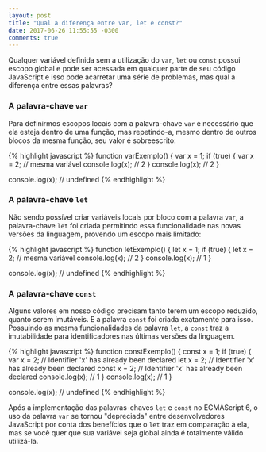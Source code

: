 ```yaml
---
layout: post
title: "Qual a diferença entre var, let e const?"
date: 2017-06-26 11:55:55 -0300
comments: true
---
```


Qualquer variável definida sem a utilização do `var`, `let` ou `const` possui escopo global e pode ser acessada em qualquer parte de seu código JavaScript e isso pode acarretar uma série de problemas, mas qual a diferença entre essas palavras?

### A palavra-chave `var`
Para definirmos escopos locais com a palavra-chave `var` é necessário que ela esteja dentro de uma função, mas repetindo-a, mesmo dentro de outros blocos da mesma função, seu valor é sobreescrito:

{% highlight javascript %}
function varExemplo() {
  var x = 1;
  if (true) {
    var x = 2; // mesma variável
    console.log(x); // 2
  }
  console.log(x); // 2
}

console.log(x); // undefined
{% endhighlight %}

### A palavra-chave `let`
Não sendo possível criar variáveis locais por bloco com a palavra `var`, a palavra-chave `let` foi criada permitindo essa funcionalidade nas novas versões da linguagem, provendo um escopo mais limitado:

{% highlight javascript %}
function letExemplo() {
  let x = 1;
  if (true) {
    let x = 2; // mesma variável
    console.log(x); // 2
  }
  console.log(x); // 1
}

console.log(x); // undefined
{% endhighlight %}

### A palavra-chave `const`
Alguns valores em nosso código precisam tanto terem um escopo reduzido, quanto serem imutáveis. E a palavra `const` foi criada exatamente para isso. Possuindo as mesma funcionalidades da palavra `let`, a `const` traz a imutabilidade para identificadores nas últimas versões da linguagem.

{% highlight javascript %}
function constExemplo() {
  const x = 1;
  if (true) {
    var x = 2; // Identifier 'x' has already been declared
    let x = 2; // Identifier 'x' has already been declared
    const x = 2; // Identifier 'x' has already been declared
    console.log(x); // 1
  }
  console.log(x); // 1
}

console.log(x); // undefined
{% endhighlight %}

Após a implementação das palavras-chaves `let` e `const` no ECMAScript 6, o uso da palavra `var` se tornou "depreciada" entre desenvolvedores JavaScript por conta dos benefícios que o `let` traz em comparação à ela, mas se você quer que sua variável seja global ainda é totalmente válido utilizá-la.